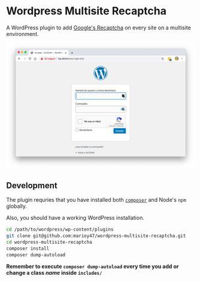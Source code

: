 # Wordpress Multisite Recaptcha

A WordPress plugin to add [Google's Recaptcha](https://www.google.com/recaptcha) on every site on a multisite environment.

![Example of the login screen](help/login-screen.png)

## Development

The plugin requries that you have installed both [`composer`](https://getcomposer.org) and Node's `npm` globally.

Also, you should have a working WordPress installation.

```bash
cd /path/to/wordpress/wp-content/plugins
git clone git@github.com:marioy47/wordpress-multisite-recaptcha.git
cd wordpress-multisite-recaptcha
composer install
composer dump-autoload
```

**Remember to execute `composer dump-autoload` every time you add or change a class _name_ inside `includes/`**